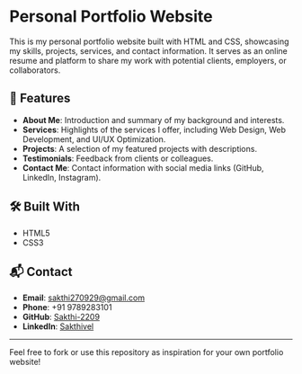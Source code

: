 # Personal Portfolio Website

This is my personal portfolio website built with HTML and CSS, showcasing my skills, projects, services, and contact information. It serves as an online resume and platform to share my work with potential clients, employers, or collaborators.

## 🚀 Features

- **About Me**: Introduction and summary of my background and interests.
- **Services**: Highlights of the services I offer, including Web Design, Web Development, and UI/UX Optimization.
- **Projects**: A selection of my featured projects with descriptions.
- **Testimonials**: Feedback from clients or colleagues.
- **Contact Me**: Contact information with social media links (GitHub, LinkedIn, Instagram).

## 🛠️ Built With

- HTML5
- CSS3

## 📬 Contact

- **Email**: sakthi270929@gmail.com
- **Phone**: +91 9789283101
- **GitHub**: [Sakthi-2209](https://github.com/Sakthi-2209)
- **LinkedIn**: [Sakthivel](https://www.linkedin.com/in/sakthivel2209/)

---

Feel free to fork or use this repository as inspiration for your own portfolio website!
